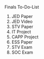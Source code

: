 Finals To-Do-List 

1. JED Paper 
2. JED Video
3. STV Paper 
4. IT Project 
5. CAPP Project 
6. ESS Paper 
7. STV Exam 
8. SOC Exam
